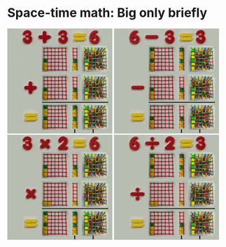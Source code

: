 # Space-time math: Big only briefly

![](../img/dynamic_d3_r_plus_240.gif)
![](../img/dynamic_d3_r_minus_240.gif)
![](../img/dynamic_d3_r_times_240.gif)
![](../img/dynamic_d3_r_div_240.gif)
